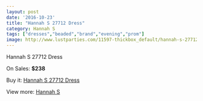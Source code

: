 ```yaml
---
layout: post
date: '2016-10-23'
title: "Hannah S 27712 Dress"
category: Hannah S
tags: ["dresses","beaded","brand","evening","prom"]
image: http://www.lustparties.com/11597-thickbox_default/hannah-s-27712-dress.jpg
---
```

Hannah S 27712 Dress

On Sales: **$238**
<a href="https://www.lustparties.com/en/hannah-s/4173-hannah-s-27712-dress.html"><amp-img layout="responsive" width="600" height="600" src="//www.lustparties.com/11597-thickbox_default/hannah-s-27712-dress.jpg" alt="Hannah S 27712 Dress 0" /></a>
<a href="https://www.lustparties.com/en/hannah-s/4173-hannah-s-27712-dress.html"><amp-img layout="responsive" width="600" height="600" src="//www.lustparties.com/11598-thickbox_default/hannah-s-27712-dress.jpg" alt="Hannah S 27712 Dress 1" /></a>

Buy it: [Hannah S 27712 Dress](https://www.lustparties.com/en/hannah-s/4173-hannah-s-27712-dress.html "Hannah S 27712 Dress")

View more: [Hannah S](https://www.lustparties.com/en/20-hannah-s "Hannah S")